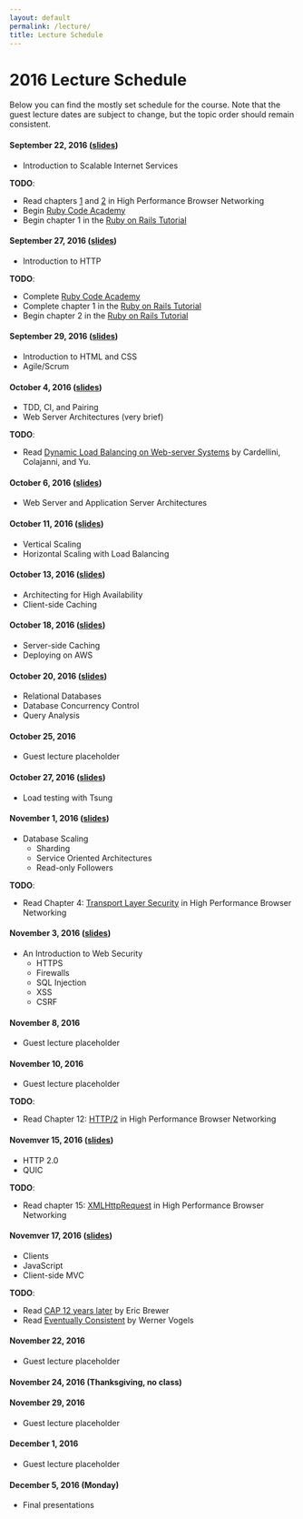 ```yaml
---
layout: default
permalink: /lecture/
title: Lecture Schedule
---
```


# 2016 Lecture Schedule

Below you can find the mostly set schedule for the course. Note that the guest
lecture dates are subject to change, but the topic order should remain
consistent.

#### September 22, 2016 ([slides](/slides/01_course_introduction.html))
* Introduction to Scalable Internet Services

__TODO__:

* Read chapters [1](https://hpbn.co/primer-on-latency-and-bandwidth/) and
  [2](https://hpbn.co/building-blocks-of-tcp/) in High Performance Browser
  Networking
* Begin [Ruby Code Academy](https://www.codecademy.com/tracks/ruby)
* Begin chapter 1 in the
  [Ruby on Rails Tutorial](https://www.railstutorial.org/book/beginning)

#### September 27, 2016 ([slides](/slides/02_http.html))
* Introduction to HTTP

__TODO__:

* Complete [Ruby Code Academy](https://www.codecademy.com/tracks/ruby)
* Complete chapter 1 in the
  [Ruby on Rails Tutorial](https://www.railstutorial.org/book/beginning)
* Begin chapter 2 in the
  [Ruby on Rails Tutorial](https://www.railstutorial.org/book/toy_app)


#### September 29, 2016  ([slides](/slides/03_html_css_agile.html))
* Introduction to HTML and CSS
* Agile/Scrum

#### October 4, 2016 ([slides](/slides/04_tdd_ci_pairing_servers.html))
* TDD, CI, and Pairing
* Web Server Architectures (very brief)

__TODO__:

* Read
[Dynamic Load Balancing on Web-server Systems](http://www.ics.uci.edu/~cs230/reading/DLB.pdf)
by Cardellini, Colajanni, and Yu.

#### October 6, 2016 ([slides](/slides/05_web_and_application_servers.html))
* Web Server and Application Server Architectures

#### October 11, 2016 ([slides](/slides/06_vertical_and_horizontal_scaling.html))
* Vertical Scaling
* Horizontal Scaling with Load Balancing

#### October 13, 2016 ([slides](/slides/07_high_availability_and_client_side_caching.html))
* Architecting for High Availability
* Client-side Caching

#### October 18, 2016 ([slides](/slides/08_server_side_caching_and_deploying_on_aws.html))
* Server-side Caching
* Deploying on AWS

#### October 20, 2016 ([slides](/slides/09_relational_databases_db_concurrency_and_query_analysis.html))
* Relational Databases
* Database Concurrency Control
* Query Analysis

#### October 25, 2016
* Guest lecture placeholder

#### October 27, 2016 ([slides](/slides/10_tsung.html))
* Load testing with Tsung

#### November 1, 2016 ([slides](/slides/11_rdbms_scaling.html))
* Database Scaling
    * Sharding
    * Service Oriented Architectures
    * Read-only Followers

__TODO__:

* Read Chapter 4:
  [Transport Layer Security](https://hpbn.co/transport-layer-security-tls/) in
  High Performance Browser Networking

#### November 3, 2016 ([slides](/slides/12_web_security.html))
* An Introduction to Web Security
    * HTTPS
    * Firewalls
    * SQL Injection
    * XSS
    * CSRF

#### November 8, 2016
* Guest lecture placeholder

#### November 10, 2016
* Guest lecture placeholder

__TODO__:

* Read Chapter 12: [HTTP/2](https://hpbn.co/http2/) in High Performance Browser
  Networking

#### Novemver 15, 2016 ([slides](/slides/13_http2_quic.html))
* HTTP 2.0
* QUIC

__TODO__:

* Read chapter 15: [XMLHttpRequest](https://hpbn.co/xmlhttprequest/) in High
  Performance Browser Networking

#### Novemver 17, 2016 ([slides](/slides/14_clients_javascript_client-side_mvc.html))
* Clients
* JavaScript
* Client-side MVC

__TODO__:

* Read
  [CAP 12 years later](http://www.realtechsupport.org/UB/NP/Numeracy_CAP%2B12Years_2012.pdf)
  by Eric Brewer
* Read
  [Eventually Consistent](http://www.scalableinternetservices.com/slides/vogels.pdf)
  by Werner Vogels

#### November 22, 2016
* Guest lecture placeholder

#### November 24, 2016 (Thanksgiving, no class)

#### November 29, 2016
* Guest lecture placeholder

#### December 1, 2016
* Guest lecture placeholder

#### December 5, 2016 (Monday)
* Final presentations
